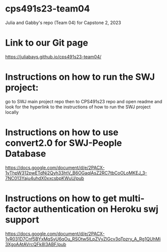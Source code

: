 # cps491s23-team04
Julia and Gabby's repo (Team 04) for Capstone 2, 2023

# Link to our Git page
https://juliabays.github.io/cps491s23-team04/

# Instructions on how to run the SWJ project:
go to SWJ main project repo then to CPS491s23 repo and open readme and look for the 
hyperlink to the instructions of how to run the SWJ project locally

# Instructions on how to use convert2.0 for SWJ-People Database
https://docs.google.com/document/d/e/2PACX-1vThpW312pwETdNj2Qyh33htV_B6OGaqlAsZ2RC7tbCoOLoMKEJ_3-7NC013Yaju4uhdX0xxcsbpKWuU/pub 

# Instructions on how to get multi-factor authentication on Heroku swj support
https://docs.google.com/document/d/e/2PACX-1vR031D7Cnf5BYxMqSvU6qOu_RSOtw5lLpZVyZlGcv3qTpzry_A_Rg1QUhMi3XgoAAtAVrcQFk8l3ABF/pub
